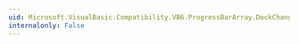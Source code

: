 ```yaml
---
uid: Microsoft.VisualBasic.Compatibility.VB6.ProgressBarArray.DockChanged
internalonly: False
---
```

